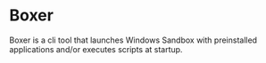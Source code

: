 # Boxer
Boxer is a cli tool that launches Windows Sandbox with preinstalled applications and/or executes scripts at startup.

